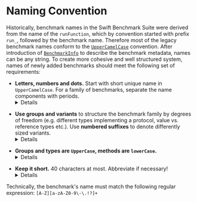 # Naming Convention

Historically, benchmark names in the Swift Benchmark Suite were derived from the
name of the `runFunction`, which by convention started with prefix `run_`,
followed by the benchmark name. Therefore most of the legacy benchmark names
conform to the [`UpperCamelCase`](http://bit.ly/UpperCamelCase) convention.
After introduction of
[`BenchmarkInfo`](https://github.com/apple/swift/pull/12048)
to describe the benchmark metadata, names can be any string. To create more
cohesive and well structured system, names of newly added benchmarks should meet
the following set of requirements:

<ul>
<li>
<!-- The <li> content with <details> is pre-formatted as HTML, to work around
Markdown renderer interrupting the paragraph, which creates an ugly gap. -->
<strong>Letters, numbers and dots.</strong> Start with short unique name in
<code>UpperCamelCase</code>.
For a family of benchmarks, separate the name components with periods.
<details>

Very long compound names using `UpperCamelCase` are hard to read. Use `.` to
increase readability and structure.

Prefer unique and creative name to nondescript generic term, unless the
benchmark is testing individual method on a concrete type.

````
⛔️ Dictionary2
✅ AngryPhonebook
✅ Dictionary.AnyHashable.String.update
✅ Array.append.Array.Int
````

Benchmark names are used to run individual tests when passed as command line
arguments to the benchmark driver. Special characters that could be interpreted
by the shell would require quoting. Stick to ASCII letters, numbers and period.
Exceptionally:

* Use **`-`** only to denote control flow constructs like `for-in` or `if-let`.
* Use **`!`** and **`?`** for optional types, conditional or forced downcasting
and optional chaining.

````
✅ OCB.NSArray.AnyObject.as?.Array.NSString
✅ OCB.NSArray.AnyObject.as!.Array.String
✅ Array.append.Array.Int?
✅ Flatten.Array.Tuple4.for-in.reserved
````
</details><p><!-- spacer --></p></li>
<li>
<strong>Use groups and variants</strong> to structure the benchmark family by
degrees of freedom (e.g. different types implementing a protocol, value vs.
reference types etc.). Use <strong>numbered suffixes</strong> to denote
differently sized variants.
<details>

Benchmarks in a family can be grouped by the tested operation, method or varied
by types and different workload sizes. It might be necessary to abbreviate some names to fit the size limit, based on the longest combination. Choose consistent names for the components throughout all members in the family, to allow for relative comparison across the different axis of variation.

````
✅ Seq.dropFirst.Array
✅ Seq.dropLast.Range.lazy
✅ Seq.dropWhile.UnfoldSeq
✅ Seq.prefix.AnySeq.RangeIter.lazy
✅ Seq.prefixWhile.AnyCol.Array
✅ Seq.suffix.AnySeq.UnfoldSeq.lazy

✅ Existential.Array.ConditionalShift.Ref1
✅ Existential.Array.Mutating.Ref2
✅ Existential.Array.method.1x.Ref3
✅ Existential.Array.method.2x.Ref4
✅ Existential.Array.Shift.Val0
✅ Existential.MutatingAndNonMutating.Val1
✅ Existential.Mutating.Val2
✅ Existential.method.1x.Val3
✅ Existential.method.2x.Val4
✅ Existential.Pass2.method.1x.Ref1
✅ Existential.Pass2.method.2x.Ref2

✅ Set.isSubset.Int25
✅ Set.symmetricDifference.Int50
````

</details><p><!-- spacer --></p></li>
<li>
<strong>Groups and types are <code>UpperCase</code>, methods are
<code>lowerCase</code>.</strong>
<details>

Use periods to separate the name components in variants derived from specialised
generic types or significant method chains.

````
⛔️ InsertCharacterStartIndex
⛔️ InsertCharacterTowardsEndIndexNonASCII
````

There's no need to be literal with type names. **Be descriptive**:

````
✅ Flatten.Array.Tuple4.lazy.flatMap
✅ String.insert.ASCIIChar.StartIndex
✅ String.insert.EmojiChar.NearEnd
````

</details><p><!-- spacer --></p></li>
<li>
<strong>Keep it short.</strong> 40 characters at most. Abbreviate if necessary!
<details>

Benchmarking results are reported on GitHub and very long names are causing
horizontal table scrolling which unfortunately obscures the columns with actual
measurements. Fixed upper size limit also helps with the formatted console
output, when measuring locally. *It is more important for benchmark's name to be
unique and short, than overly descriptive.*

Prefer concise names for potential benchmark family extensions. Leave out the
nested types from variants if they aren't strictly necessary for disambiguation.
If there's potentially valuable future variant, like testing `ContinuousArray`,
keep the `Array` now, allowing for addition of `ContArr` variants later.

Use **`Val`** and **`Ref`** as short descriptors for variants that compare value
types (`struct`, `Int`) with reference types (often named with `Class` in the
legacy-style).
Prefer **`Char`** to `Character`, which can be combined with codepage or
language prefix/suffix when necessary (`ASCIIChar`). For benchmarks that measure
`String`'s Unicode performance for various languages, use
[two letter codes](https://en.wikipedia.org/wiki/ISO_639-1) instead of spelling
out the whole language names.

In a pinch, even C-style naming with two letter prefixes `OC` (for Objective-C)
or abbreviations like  `Str` and `Arr` are OK, if it helps to fit a system with
descriptive names into 40 characters:

````
✅ CharCount.ContArr.Str.kr
✅ Seq.prefixWhile.AnySeq.UnfoldSeq.lazy
````

As a last resort, use *numbered suffixes* to disambiguate between benchmarks
with minor implementation variations.

</details></li>
</ul>

Technically, the benchmark's name must match the following regular expression:
`[A-Z][a-zA-Z0-9\-\.!?]+`
